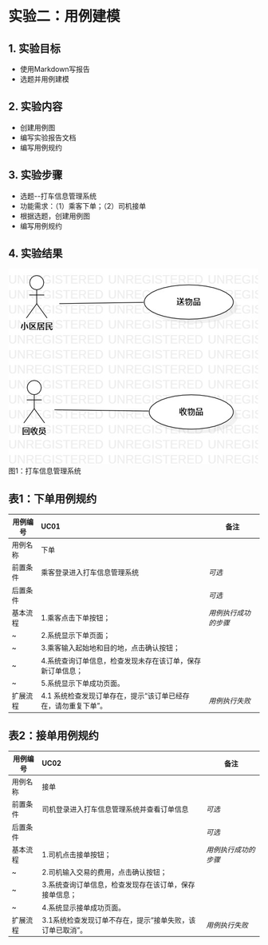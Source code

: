 # 实验二：用例建模


## 1. 实验目标

- 使用Markdown写报告
- 选题并用例建模

## 2. 实验内容

- 创建用例图
- 编写实验报告文档
- 编写用例规约
## 3. 实验步骤

- 选题--打车信息管理系统
- 功能需求：（1）乘客下单；（2）司机接单
- 根据选题，创建用例图
- 编写用例规约


## 4. 实验结果

![用例图](./lab2-UseCaseDiagram1.jpg)
图1：打车信息管理系统

 
 
## 表1：下单用例规约  

用例编号  | UC01 | 备注  
-|:-|-  
用例名称  | 下单  |   
前置条件  |  乘客登录进入打车信息管理系统   | *可选*   
后置条件  |      | *可选*   
基本流程  | 1.乘客点击下单按钮；  |*用例执行成功的步骤*    
~| 2.系统显示下单页面；  |   
~| 3.乘客输入起始地和目的地，点击确认按钮；  |   
~| 4.系统查询订单信息，检查发现未存在该订单，保存新订单信息； |  
~| 5.系统显示下单成功页面。 |   
扩展流程  | 4.1 系统检查发现订单存在，提示“该订单已经存在，请勿重复下单”。 |*用例执行失败* 



## 表2：接单用例规约  

用例编号  | UC02 | 备注  
-|:-|-  
用例名称  | 接单  |   
前置条件  |   司机登录进入打车信息管理系统并查看订单信息   | *可选*   
后置条件  |      | *可选*   
基本流程  | 1.司机点击接单按钮；  |*用例执行成功的步骤*    
~| 2.司机输入交易的费用，点击确认按钮；  |  
~| 3.系统查询订单信息，检查发现存在该订单，保存接单信息；   | 
~| 4.系统显示接单成功页面。   |   
扩展流程  | 3.1系统检查发现订单不存在，提示“接单失败，该订单已取消”。  |*用例执行失败* 

